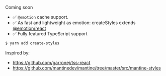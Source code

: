 Coming soon

- ✅ `@emotion` cache support.
- ✅ As fast and lightweight as emotion: createStyles extends [@emotion/react](https://emotion.sh/docs/@emotion/react)
- ✅ Fully featured TypeScript support

```bash
$ yarn add create-styles
```

Inspired by:
- https://github.com/garronej/tss-react
- https://github.com/mantinedev/mantine/tree/master/src/mantine-styles
